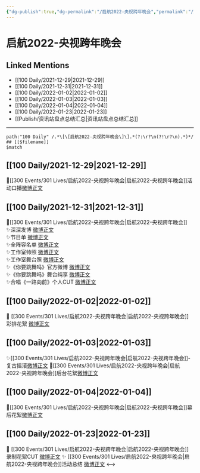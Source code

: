 ```yaml
---
{"dg-publish":true,"dg-permalink":"/启航2022-央视跨年晚会","permalink":"/启航2022-央视跨年晚会/","created":"2022-12-22T16:23:26.000+08:00","updated":"2023-04-10T16:17:59.440+08:00"}
---
```


# 启航2022-央视跨年晚会

## Linked Mentions
- [[100 Daily/2021-12-29\|2021-12-29]]
- [[100 Daily/2021-12-31\|2021-12-31]]
- [[100 Daily/2022-01-02\|2022-01-02]]
- [[100 Daily/2022-01-03\|2022-01-03]]
- [[100 Daily/2022-01-04\|2022-01-04]]
- [[100 Daily/2022-01-23\|2022-01-23]]
- [[Publish/资讯站盘点总结汇总\|资讯站盘点总结汇总]]


---

```expander
path:"100 Daily" /.*\[\[启航2022-央视跨年晚会\]\].*(?:\r?\n(?!\r?\n).*)*/
## [[$filename]]
$match
```
## [[100 Daily/2021-12-29\|2021-12-29]]
🌟[[300 Events/301 Lives/启航2022-央视跨年晚会\|启航2022-央视跨年晚会]]活动口播[微博正文](https://m.weibo.cn/6466290670/4719781729535187)
## [[100 Daily/2021-12-31\|2021-12-31]]
💫[[300 Events/301 Lives/启航2022-央视跨年晚会\|启航2022-央视跨年晚会]]  
✨深深发博 [微博正文](https://m.weibo.cn/6466290670/4720605515744658)  
✨节目单 [微博正文](https://m.weibo.cn/6466290670/4720521503575582)  
✨全阵容名单 [微博正文](https://m.weibo.cn/6466290670/4720503400956740)  
✨工作室帅照 [微博正文](https://m.weibo.cn/6466290670/4720535743501616)  
✨工作室舞台照 [微博正文](https://m.weibo.cn/6466290670/4720648137999603)  
✨《你要跳舞吗》官方微博 [微博正文](https://m.weibo.cn/6466290670/4720569994445741)  
✨《你要跳舞吗》舞台纯享 [微博正文](https://m.weibo.cn/6466290670/4720600171683056)  
✨合唱《一路向前》个人CUT [微博正文](https://m.weibo.cn/6466290670/4720641243088545)
## [[100 Daily/2022-01-02\|2022-01-02]]
💫 [[300 Events/301 Lives/启航2022-央视跨年晚会\|启航2022-央视跨年晚会]]彩排花絮 [微博正文](https://m.weibo.cn/6466290670/4721318597496084)
## [[100 Daily/2022-01-03\|2022-01-03]]
✨[[300 Events/301 Lives/启航2022-央视跨年晚会\|启航2022-央视跨年晚会]]-复古摇滚[微博正文](https://m.weibo.cn/6466290670/4721506967356752)
🌟[[300 Events/301 Lives/启航2022-央视跨年晚会\|启航2022-央视跨年晚会]]后台花絮[微博正文](https://m.weibo.cn/6466290670/4721505135494327)
## [[100 Daily/2022-01-04\|2022-01-04]]
🌟[[300 Events/301 Lives/启航2022-央视跨年晚会\|启航2022-央视跨年晚会]]幕后花絮[微博正文](https://m.weibo.cn/6466290670/4722046552509504)
## [[100 Daily/2022-01-23\|2022-01-23]]
💫 [[300 Events/301 Lives/启航2022-央视跨年晚会\|启航2022-央视跨年晚会]]录制花絮CUT [微博正文](https://m.weibo.cn/6466290670/4728813131663497)
✨ [[300 Events/301 Lives/启航2022-央视跨年晚会\|启航2022-央视跨年晚会]]活动总结 [微博正文](https://m.weibo.cn/6466290670/4728820336954726)
<-->